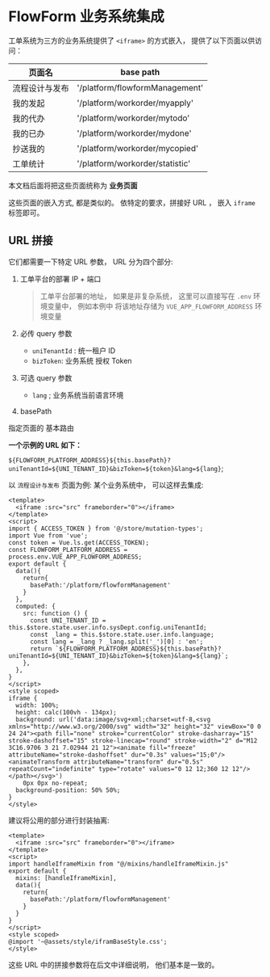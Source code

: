 # FlowForm 业务系统集成

工单系统为三方的业务系统提供了 `<iframe>` 的方式嵌入， 提供了以下页面以供访问：

| 页面名         | base path                       |
| -------------- | ------------------------------- |
| 流程设计与发布 | '/platform/flowformManagement'  |
| 我的发起       | '/platform/workorder/myapply'   |
| 我的代办       | '/platform/workorder/mytodo'    |
| 我的已办       | '/platform/workorder/mydone'    |
| 抄送我的       | '/platform/workorder/mycopied'  |
| 工单统计       | '/platform/workorder/statistic' |

本文档后面将把这些页面统称为 **业务页面**

这些页面的嵌入方式, 都是类似的。 依特定的要求，拼接好 URL ， 嵌入 `iframe` 标签即可。 

## URL 拼接

它们都需要一下特定 URL 参数， URL 分为四个部分:

1. 工单平台的部署 IP + 端口

   > 工单平台部署的地址， 如果是非复杂系统， 这里可以直接写在 `.env` 环境变量中， 例如本例中 将该地址存储为 `VUE_APP_FLOWFORM_ADDRESS` 环境变量

2. 必传 query 参数

   - `uniTenantId` :  统一租户 ID
   - `bizToken`: 业务系统 授权 Token

3. 可选 query 参数

   - `lang` ; 业务系统当前语言环境

4.  basePath

   指定页面的 基本路由

**一个示例的 URL 如下：**

`${FLOWFORM_PLATFORM_ADDRESS}${this.basePath}?uniTenantId=${UNI_TENANT_ID}&bizToken=${token}&lang=${lang}`;



以 `流程设计与发布` 页面为例:  某个业务系统中， 可以这样去集成:

```vue
<template>
  <iframe :src="src" frameborder="0"></iframe>
</template>
<script>
import { ACCESS_TOKEN } from '@/store/mutation-types';
import Vue from 'vue';
const token = Vue.ls.get(ACCESS_TOKEN);
const FLOWFORM_PLATFORM_ADDRESS = process.env.VUE_APP_FLOWFORM_ADDRESS;    
export default {
  data(){
    return{
      basePath:'/platform/flowformManagement'
    }
  },
  computed: {
    src: function () {
      const UNI_TENANT_ID = this.$store.state.user.info.sysDept.config.uniTenantId;
      const _lang = this.$store.state.user.info.language;
      const lang = _lang ? _lang.split('_')[0] : 'en';
      return `${FLOWFORM_PLATFORM_ADDRESS}${this.basePath}?uniTenantId=${UNI_TENANT_ID}&bizToken=${token}&lang=${lang}`;
    },
  },    
}
</script>
<style scoped>
iframe {
  width: 100%;
  height: calc(100vh - 134px);
  background: url('data:image/svg+xml;charset=utf-8,<svg xmlns="http://www.w3.org/2000/svg" width="32" height="32" viewBox="0 0 24 24"><path fill="none" stroke="currentColor" stroke-dasharray="15" stroke-dashoffset="15" stroke-linecap="round" stroke-width="2" d="M12 3C16.9706 3 21 7.02944 21 12"><animate fill="freeze" attributeName="stroke-dashoffset" dur="0.3s" values="15;0"/><animateTransform attributeName="transform" dur="0.5s" repeatCount="indefinite" type="rotate" values="0 12 12;360 12 12"/></path></svg>')
    0px 0px no-repeat;
  background-position: 50% 50%;
}
</style>
```

建议将公用的部分进行封装抽离:

```vue
<template>
  <iframe :src="src" frameborder="0"></iframe>
</template>
<script>
import handleIframeMixin from "@/mixins/handleIframeMixin.js"
export default {
  mixins: [handleIframeMixin],
  data(){
    return{
      basePath:'/platform/flowformManagement'
    }
  }
}
</script>
<style scoped>
@import '~@assets/style/iframBaseStyle.css';
</style>

```



这些 URL 中的拼接参数将在后文中详细说明， 他们基本是一致的。 